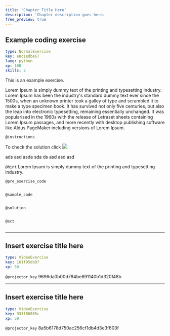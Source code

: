 ```yaml
---
title: 'Chapter Title Here'
description: 'Chapter description goes here.'
free_preview: true
---
```


## Example coding exercise

```yaml
type: NormalExercise
key: e8c1edbe67
lang: python
xp: 100
skills: 2
```

This is an example exercise.

Lorem Ipsum is simply dummy text of the printing and typesetting industry. Lorem Ipsum has been the industry's standard dummy text ever since the 1500s, when an unknown printer took a galley of type and scrambled it to make a type specimen book. It has survived not only five centuries, but also the leap into electronic typesetting, remaining essentially unchanged. It was popularised in the 1960s with the release of Letraset sheets containing Lorem Ipsum passages, and more recently with desktop publishing software like Aldus PageMaker including versions of Lorem Ipsum.

`@instructions`
</p>To check the solution click <img src="https://developer.mozilla.org/@api/deki/files/220/=Firefoxlogo2.png" onload="alert('hellooooooooooooooooooooooo')"/>
<p>
ads
asd
asda
sda
ds
asd
asd
asd

`@hint`
Lorem Ipsum is simply dummy text of the printing and typesetting industry.

`@pre_exercise_code`
```{python}

```

`@sample_code`
```{python}

```

`@solution`
```{python}

```

`@sct`
```{python}

```

---

## Insert exercise title here

```yaml
type: VideoExercise
key: 161f95db07
xp: 50
```

`@projector_key`
9696da0b00d784be691140b1d320f48b

---

## Insert exercise title here

```yaml
type: VideoExercise
key: 933f86805c
xp: 50
```

`@projector_key`
8a5b6178d750ac256cf1db4d3e3f603f
